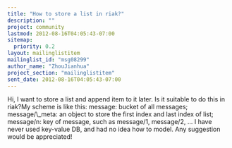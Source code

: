 ```yaml
---
title: "How to store a list in riak?"
description: ""
project: community
lastmod: 2012-08-16T04:05:43-07:00
sitemap:
  priority: 0.2
layout: mailinglistitem
mailinglist_id: "msg08299"
author_name: "ZhouJianhua"
project_section: "mailinglistitem"
sent_date: 2012-08-16T04:05:43-07:00
---
```



Hi,
I want to store a list and append item to it later. Is it suitable to do this 
in riak?My scheme is like this:
 message: bucket of all messages; message/\\_meta: an object to store the 
first index and last index of list; message/n: key of message, such as 
message/1, message/2, ...
I have never used key-value DB, and had no idea how to model. Any suggestion 
would be appreciated!
 

